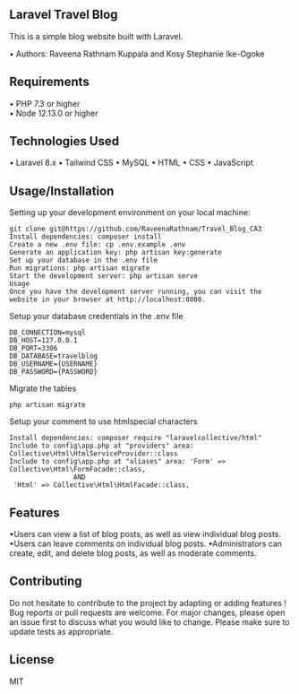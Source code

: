 ## Laravel Travel Blog

This is a simple blog website built with Laravel.

•	Authors: Raveena Rathnam Kuppala and Kosy Stephanie Ike-Ogoke <br>

## Requirements
•	PHP 7.3 or higher <br>
•	Node 12.13.0 or higher <br>

## Technologies Used
• Laravel 8.x
• Tailwind CSS
• MySQL
• HTML
• CSS
• JavaScript

## Usage/Installation<br>
Setting up your development environment on your local machine: <br>
```
git clone git@https://github.com/RaveenaRathnam/Travel_Blog_CA3
Install dependencies: composer install
Create a new .env file: cp .env.example .env
Generate an application key: php artisan key:generate
Set up your database in the .env file
Run migrations: php artisan migrate
Start the development server: php artisan serve
Usage
Once you have the development server running, you can visit the website in your browser at http://localhost:8000.
```



Setup your database credentials in the .env file <br>
```
DB_CONNECTION=mysql
DB_HOST=127.0.0.1
DB_PORT=3306
DB_DATABASE=travelblog
DB_USERNAME={USERNAME}
DB_PASSWORD={PASSWORD}
```

Migrate the tables
```
php artisan migrate
```

Setup your comment to use htmlspecial characters<br>
```
Install dependencies: composer require "laravelcollective/html"
Include to config\app.php at "providers" area: Collective\Html\HtmlServiceProvider::class
Include to config\app.php at "aliases" area: 'Form' => Collective\Html\FormFacade::class,
                AND
 'Html' => Collective\Html\HtmlFacade::class,
 ````
## Features
•Users can view a list of blog posts, as well as view individual blog posts.
•Users can leave comments on individual blog posts.
•Administrators can create, edit, and delete blog posts, as well as moderate comments.

##  Contributing
Do not hesitate to contribute to the project by adapting or adding features ! Bug reports or pull requests are welcome.
 For major changes, please open an issue first to discuss what you would like to change.
Please make sure to update tests as appropriate.

## License
MIT
